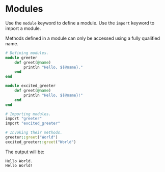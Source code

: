 # Modules

Use the `module` keyword to define a module. Use the `import` keyword to import a module.

Methods defined in a module can only be accessed using a fully qualified name.

```ruby
# Defining modules.
module greeter
    def greet(@name)
        println "Hello, ${@name}."
    end
end

module excited_greeter
    def greet(@name)
        println "Hello, ${@name}!"
    end
end

# Importing modules.
import "greeter"
import "excited_greeter"

# Invoking their methods.
greeter::greet("World")
excited_greeter::greet("World")
```

The output will be:
```
Hello World.
Hello World!
```